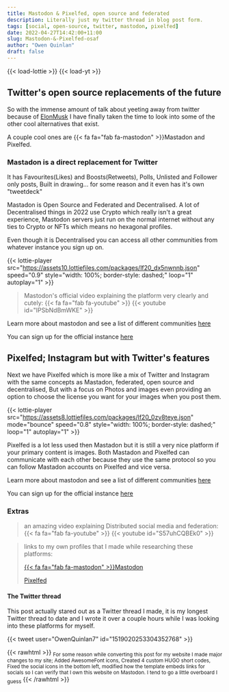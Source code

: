 ```yaml
---
title: Mastodon & Pixelfed, open source and federated
description: Literally just my twitter thread in blog post form.
tags: [social, open-source, twitter, mastodon, pixelfed]
date: 2022-04-27T14:42:00+11:00
slug: Mastodon-&-Pixelfed-osaf
author: "Owen Quinlan"
draft: false
---
```


{{< load-lottie >}}
{{< load-yt >}}

## Twitter's open source replacements of the future

So with the immense amount of talk about yeeting away from twitter because of [ElonMusk](https://techcrunch.com/2022/04/25/twitter-accepts-elon-musks-43b-acquisition-offer/) I have finally taken the time to look into some of the other cool alternatives that exist.

A couple cool ones are {{< fa fa="fab fa-mastodon" >}}Mastadon and Pixelfed.

### Mastadon is a direct replacement for Twitter

It has Favourites(Likes) and Boosts(Retweets), Polls, Unlisted and Follower only posts, Built in drawing... for some reason and it even has it's own "tweetdeck"

Mastadon is Open Source and Federated and Decentralised.
A lot of Decentralised things in 2022 use Crypto which really isn't a great experience, Mastodon servers just run on the normal internet without any ties to Crypto or NFTs which means no hexagonal profiles.

Even though it is Decentralised you can access all other communities from whatever instance you sign up on.

{{< lottie-player src="https://assets10.lottiefiles.com/packages/lf20_dx5nwnnb.json" speed="0.9" style="width: 100%; border-style: dashed;" loop="1" autoplay="1" >}}

> Mastodon's official video explaining the platform very clearly and cutely: {{< fa fa="fab fa-youtube" >}}
{{< youtube id="IPSbNdBmWKE" >}}

Learn more about mastodon and see a list of different communities [here](https://joinmastodon.org)

You can sign up for the official instance [here](https://mstdn.social)

## Pixelfed; Instagram but with Twitter's features

Next we have Pixelfed which is more like a mix of Twitter and Instagram with the same concepts as Mastadon, federated, open source and decentralised, But with a focus on Photos and images even providing an option to choose the license you want for your images when you post them.

{{< lottie-player src="https://assets8.lottiefiles.com/packages/lf20_0zv8teye.json" mode="bounce" speed="0.8" style="width: 100%; border-style: dashed;" loop="1" autoplay="1" >}}

Pixelfed is a lot less used then Mastadon but it is still a very nice platform if your primary content is images. Both Mastadon and Pixelfed can communicate with each other because they use the same protocol so you can follow Mastadon accounts on Pixelfed and vice versa.

Learn more about mastodon and see a list of different communities [here](https://pixelfed.org)

You can sign up for the official instance [here](https://pixelfed.social)

### Extras

> an amazing video explaining Distributed social media and federation: {{< fa fa="fab fa-youtube" >}}
{{< youtube id="S57uhCQBEk0" >}}

> links to my own profiles that I made while researching these platforms:
> 
> [{{< fa fa="fab fa-mastodon" >}}Mastodon](https://mstdn.social/@BuyMyMojo)
> 
> [Pixelfed](https://pixelfed.social/BuyMyMojo)

#### The Twitter thread

This post actually stared out as a Twitter thread I made, it is my longest Twitter thread to date and I wrote it over a couple hours while I was looking into these platforms for myself.

{{< tweet user="OwenQuinlan7" id="1519020253304352768" >}}

{{< rawhtml >}}
<sub>For some reason while converting this post for my website I made major changes to my site; Added AwesomeFont icons, Created 4 custom HUGO short codes, Fixed the social icons in the bottom left, modified how the template embeds links for socials so I can verify that I own this website on Mastodon. I tend to go a little overboard I guess</sub>
{{< /rawhtml >}}
